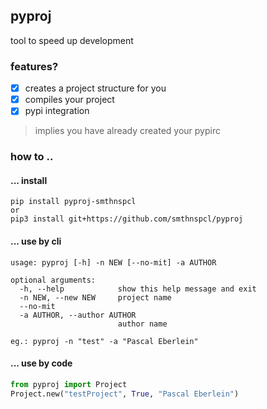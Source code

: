 ## pyproj
tool to speed up development<br>
### features?
* [x] creates a project structure for you
* [x] compiles your project
* [x] pypi integration
> implies you have already created your pypirc
### how to ..
#### ... install
```shell script
pip install pyproj-smthnspcl
or
pip3 install git+https://github.com/smthnspcl/pyproj
```

#### ... use by cli
```shell script
usage: pyproj [-h] -n NEW [--no-mit] -a AUTHOR

optional arguments:
  -h, --help            show this help message and exit
  -n NEW, --new NEW     project name
  --no-mit
  -a AUTHOR, --author AUTHOR
                        author name

eg.: pyproj -n "test" -a "Pascal Eberlein"
```
#### ... use by code
```python
from pyproj import Project
Project.new("testProject", True, "Pascal Eberlein")
```